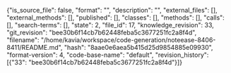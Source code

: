 {"is_source_file": false, "format": "", "description": "", "external_files": [], "external_methods": [], "published": [], "classes": [], "methods": [], "calls": [], "search-terms": [], "state": 2, "file_id": 17, "knowledge_revision": 33, "git_revision": "bee30b6f14cb7b62448feba5c3677251fc2a8f4d", "filename": "/home/kavia/workspace/code-generation/noteease-8406-8411/README.md", "hash": "8aae0e6aea5b415d25d9854885e09930", "format-version": 4, "code-base-name": "default", "revision_history": [{"33": "bee30b6f14cb7b62448feba5c3677251fc2a8f4d"}]}